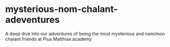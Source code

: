 # mysterious-nom-chalant-adeventures
A deep dive into our adventures of being the most mysterious and nom/mon chalant friends  at Pius Matthias academy 
